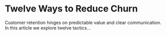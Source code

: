 # Twelve Ways to Reduce Churn

Customer retention hinges on predictable value and clear communication. In this article we explore twelve tactics...
